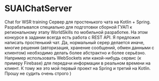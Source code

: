 # SUAIChatServer
Chat for WSR training
Сервер для простенького чата на Kotlin + Spring. Разрабатывался специально для подготовки сборной ГУАП к региональному этапу WorldSkills по мобильной разработке. На этом конкурсе
в задании всегда есть работа с REST API. Я предложил написать простенький чат. Да, нормальный серер делается иначе, многие решения (авторизация, хранение сообщений, обмен данными
с клиентом) необходимо делать более абстрактно и более серьёзно. Например использовать WebSockets или какой-нибудь сервис (к примеру Firebase)
для передачи информации в реальном времени на клиент. К тому же это мой первый проект на Spring и третий на Kotlin. Прошу не судить очень строго )

